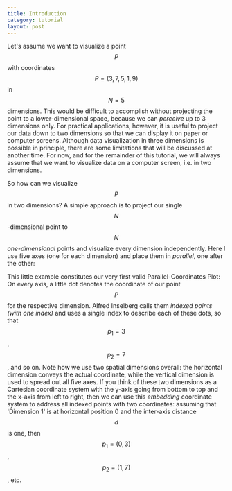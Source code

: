 ```yaml
---
title: Introduction
category: tutorial
layout: post
---
```


Let's assume we want to visualize a point $$P$$ with coordinates $$P = (3, 7, 5, 1, 9)$$ in $$N = 5$$ dimensions. This would be difficult to accomplish without projecting the point to a lower-dimensional space, because we can *perceive* up to 3 dimensions only. For practical applications, however, it is useful to project our data down to two dimensions so that we can display it on paper or computer screens. Although data visualization in three dimensions is possible in principle, there are some limitations that will be discussed at another time. For now, and for the remainder of this tutorial, we will always assume that we want to visualize data on a computer screen, i.e. in two dimensions.

So how can we visualize $$P$$ in two dimensions?
A simple approach is to project our single $$N$$-dimensional point to $$N$$ *one-dimensional* points and visualize every dimension independently. 
Here I use five axes (one for each dimension) and place them in *parallel*, one after the other:

<div id="parallel-points" class="parcoords tutorial"></div>

<link rel="stylesheet" type="text/css"
  href="{{site.baseurl}}/css/tutorial.css">
<link rel="stylesheet" type="text/css"
  href="{{site.baseurl}}/paco/css/d3.parcoords.css">
<script src="{{site.baseurl}}/paco/js/d3.parcoords.js"></script>

<script>

var mappingPoints = (function() {

	var data = [
	  [3, 7, 5, 1, 9]
	];

	var pc = d3.parcoords({
		dimensionTitles: {
			0: "Dimension 1",
			1: "Dimension 2",
			2: "Dimension 3",
			3: "Dimension 4",
			4: "Dimension 5"
		}
	})("#parallel-points")
	  .data(data)
	  .detectDimensions()
	  .autoscale();

	// we need to assign a domain to every dimension because
	// for single values, d3.parcoords.js uses ordinal scales
	// for a dimension
	var domain = [0,1,2,3,4,5,6,7,8,9,10];

	var layout = function() {
		var aspect = 5;
		var w = $("#parallel-points").width();
		var h = w / aspect;
		//$("#parallel-points").height(h);
		
		pc.width(w);
		//   .height(h);

		// BUG in d3.parcoords.js: 
		// resize resets all scales
		pc.dimensions().forEach(function(d) {
			pc.scale(d, domain);
		});

		pc.alpha(0)
		  .render()
		  .createAxes()
		  // .ticks(5)
		  .axisDots(2);
	};

	$(window).resize(layout);
	layout();

})();

</script>
This little example constitutes our very first valid Parallel-Coordinates Plot:
On every axis, a little dot denotes the coordinate of our point $$P$$ for the respective dimension.
Alfred Inselberg calls them *indexed points (with one index)* and uses a single index to describe each of these dots, so that $$p_1=3$$, $$p_2=7$$, and so on.
Note how we use two spatial dimensions overall: the horizontal dimension conveys the actual coordinate, while the vertical dimension is used to spread out all five axes. If you think of these two dimensions as a Cartesian coordinate system with the y-axis going from bottom to top and the x-axis from left to right, then we can use this *embedding* coordinate system to address all indexed points with two coordinates: assuming that 'Dimension 1' is at horizontal position 0 and the inter-axis distance $$d$$ is one, then $$p_1 = (0, 3)$$, $$p_2 = (1, 7)$$, etc.


